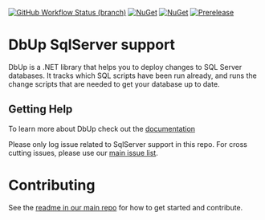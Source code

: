 [![GitHub Workflow Status (branch)](https://img.shields.io/github/actions/workflow/status/DbUp/dbup-sqlserver/main.yml?branch=main)](https://github.com/DbUp/dbup-sqlserver/actions/workflows/main.yml?query=branch%3Amain)
[![NuGet](https://img.shields.io/nuget/dt/dbup-sqlserver.svg)](https://www.nuget.org/packages/dbup-sqlserver)
[![NuGet](https://img.shields.io/nuget/v/dbup-sqlserver.svg)](https://www.nuget.org/packages/dbup-sqlserver)
[![Prerelease](https://img.shields.io/nuget/vpre/dbup-sqlserver?color=orange&label=prerelease)](https://www.nuget.org/packages/dbup-sqlserver)

# DbUp SqlServer support
DbUp is a .NET library that helps you to deploy changes to SQL Server databases. It tracks which SQL scripts have been run already, and runs the change scripts that are needed to get your database up to date.

## Getting Help
To learn more about DbUp check out the [documentation](https://dbup.readthedocs.io/en/latest/)

Please only log issue related to SqlServer support in this repo. For cross cutting issues, please use our [main issue list](https://github.com/DbUp/DbUp/issues).

# Contributing

See the [readme in our main repo](https://github.com/DbUp/DbUp/blob/master/README.md) for how to get started and contribute.